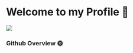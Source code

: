 # Welcome to my Profile 👋
![](https://komarev.com/ghpvc/?username=Sunnyhaze&color=green)

### Github Overview 🌞

<!--a href="https://github.com/anuraghazra/github-readme-stats">
  <img height="180em" src="https://github-readme-stats.vercel.app/api?username=Sucran&count_private=true&show_icons=true&theme=buefy&bg_color=40,FFFFFF,DDDDFF" />
  <img height="180em" src="https://github-readme-stats.vercel.app/api/top-langs/?username=Sucran&hide=html,javascript,CSS,jupyter%20notebook&bg_color=40,FFFFFF,EEEEFF&layout=compact" />
</a> -->
<!--  IF you want to create a statisitc band like above, you can visit this offical repo to create and define your own band style:
     https://github.com/anuraghazra/github-readme-stats
-->


